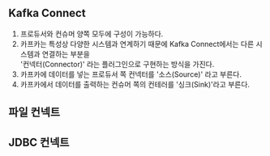 ## Kafka Connect

1. 프로듀서와 컨슈머 양쪽 모두에 구성이 가능하다.
2. 카프카는 특성상 다양한 시스템과 연계하기 때문에 Kafka Connect에서는 다른 시스템과 연결하는 부분을    
   '컨넥터(Connector)' 라는 플러그인으로 구현하는 방식을 가진다.  
3. 카프카에 데이터를 넣는 프로듀서 쪽 컨넥터를 '소스(Source)' 라고 부른다.
4. 카프카에서 데이터를 출력하는 컨슈머 쪽의 컨테러를 '싱크(Sink)'라고 부른다.


## 파일 컨넥트


## JDBC 컨넥트
